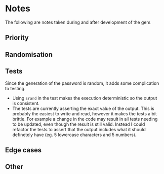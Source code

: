 # Notes

The following are notes taken during and after development of the gem.

## Priority

## Randomisation

## Tests

Since the generation of the password is random, it adds some complication to testing.

 * Using `srand` in the test makes the execution deterministic so the output is consistent.
 * The tests are currently asserting the exact value of the output. This is probably the easiest to write and read, however it makes the tests a bit brittle. For example a change in the code may result in all tests needing to be updated, even though the result is still valid. Instead I could refactor the tests to assert that the output includes what it should definetely have (eg. 5 lowercase characters and 5 numbers).

 ## Edge cases

 ## Other